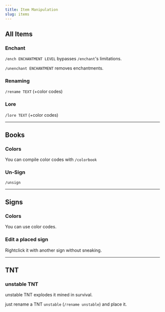```yaml
---
title: Item Manipulation
slug: items
---
```


## All Items

### Enchant

`/ench ENCHANTMENT LEVEL` bypasses `/enchant`'s limitations.

`/unenchant ENCHANTMENT` removes enchantments.

### Renaming

`/rename TEXT` (+color codes)

### Lore

`/lore TEXT` (+color codes)

---

## Books

### Colors

You can compile color codes with `/colorbook`

### Un-Sign

`/unsign`

---

## Signs

### Colors

You can use color codes.

### Edit a placed sign

Rightclick it with another sign without sneaking.

---

## TNT

### unstable TNT

unstable TNT explodes it mined in survival.

just rename a TNT `unstable` (`/rename unstable`) and place it.
